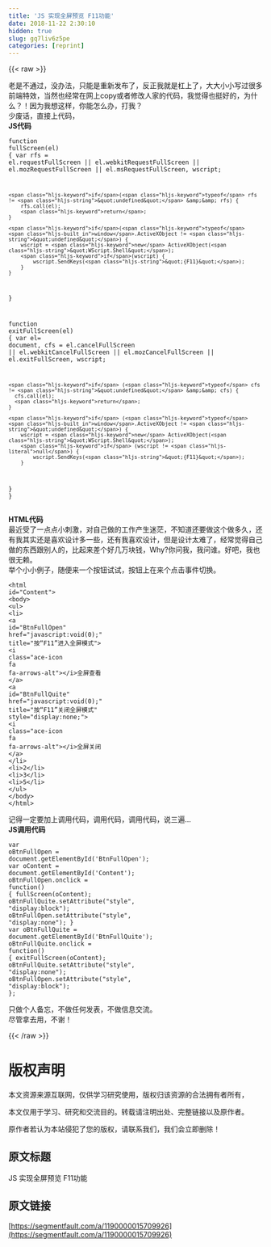```yaml
---
title: 'JS 实现全屏预览 F11功能' 
date: 2018-11-22 2:30:10
hidden: true
slug: gq7liv6z5pe
categories: [reprint]
---
```


{{< raw >}}
<p>&#x8001;&#x662F;&#x4E0D;&#x901A;&#x8FC7;&#xFF0C;&#x6CA1;&#x529E;&#x6CD5;&#xFF0C;&#x53EA;&#x80FD;&#x662F;&#x91CD;&#x65B0;&#x53D1;&#x5E03;&#x4E86;&#xFF0C;&#x53CD;&#x6B63;&#x6211;&#x5C31;&#x662F;&#x6760;&#x4E0A;&#x4E86;&#xFF0C;&#x5927;&#x5927;&#x5C0F;&#x5C0F;&#x5199;&#x8FC7;&#x5F88;&#x591A;&#x524D;&#x7AEF;&#x7279;&#x6548;&#xFF0C;&#x5F53;&#x7136;&#x4E5F;&#x7ECF;&#x5E38;&#x5728;&#x7F51;&#x4E0A;copy&#x6216;&#x8005;&#x4FEE;&#x6539;&#x4EBA;&#x5BB6;&#x7684;&#x4EE3;&#x7801;&#xFF0C;&#x6211;&#x89C9;&#x5F97;&#x4E5F;&#x633A;&#x597D;&#x7684;&#xFF0C;&#x4E3A;&#x4EC0;&#x4E48;&#xFF1F;&#xFF01;&#x56E0;&#x4E3A;&#x6211;&#x60F3;&#x8FD9;&#x6837;&#xFF0C;&#x4F60;&#x80FD;&#x600E;&#x4E48;&#x529E;&#xFF0C;&#x6253;&#x6211;&#xFF1F;<br>&#x5C11;&#x5E9F;&#x8BDD;&#xFF0C;&#x76F4;&#x63A5;&#x4E0A;&#x4EE3;&#x7801;&#xFF0C;<br><strong>JS&#x4EE3;&#x7801;</strong></p><div class="widget-codetool" style="display:none"><div class="widget-codetool--inner"><span class="selectCode code-tool" data-toggle="tooltip" data-placement="top" title="" data-original-title="&#x5168;&#x9009;"></span> <span type="button" class="copyCode code-tool" data-toggle="tooltip" data-placement="top" data-clipboard-text="function fullScreen(el) {
    var rfs = el.requestFullScreen || el.webkitRequestFullScreen || el.mozRequestFullScreen || el.msRequestFullScreen,
        wscript;
 
    if(typeof rfs != &quot;undefined&quot; &amp;&amp; rfs) {
        rfs.call(el);
        return;
    }
 
    if(typeof window.ActiveXObject != &quot;undefined&quot;) {
        wscript = new ActiveXObject(&quot;WScript.Shell&quot;);
        if(wscript) {
            wscript.SendKeys(&quot;{F11}&quot;);
        }
    }
}
 
function exitFullScreen(el) {
    var el= document,
        cfs = el.cancelFullScreen || el.webkitCancelFullScreen || el.mozCancelFullScreen || el.exitFullScreen,
        wscript;
 
    if (typeof cfs != &quot;undefined&quot; &amp;&amp; cfs) {
      cfs.call(el);
      return;
    }
 
    if (typeof window.ActiveXObject != &quot;undefined&quot;) {
        wscript = new ActiveXObject(&quot;WScript.Shell&quot;);
        if (wscript != null) {
            wscript.SendKeys(&quot;{F11}&quot;);
        }
  }
}" title="" data-original-title="&#x590D;&#x5236;"></span> <span type="button" class="saveToNote code-tool" data-toggle="tooltip" data-placement="top" title="" data-original-title="&#x653E;&#x8FDB;&#x7B14;&#x8BB0;"></span></div></div><pre class="hljs javascript"><code><span class="hljs-function"><span class="hljs-keyword">function</span> <span class="hljs-title">fullScreen</span>(<span class="hljs-params">el</span>) </span>{
    <span class="hljs-keyword">var</span> rfs = el.requestFullScreen || el.webkitRequestFullScreen || el.mozRequestFullScreen || el.msRequestFullScreen,
        wscript;
 
    <span class="hljs-keyword">if</span>(<span class="hljs-keyword">typeof</span> rfs != <span class="hljs-string">&quot;undefined&quot;</span> &amp;&amp; rfs) {
        rfs.call(el);
        <span class="hljs-keyword">return</span>;
    }
 
    <span class="hljs-keyword">if</span>(<span class="hljs-keyword">typeof</span> <span class="hljs-built_in">window</span>.ActiveXObject != <span class="hljs-string">&quot;undefined&quot;</span>) {
        wscript = <span class="hljs-keyword">new</span> ActiveXObject(<span class="hljs-string">&quot;WScript.Shell&quot;</span>);
        <span class="hljs-keyword">if</span>(wscript) {
            wscript.SendKeys(<span class="hljs-string">&quot;{F11}&quot;</span>);
        }
    }
}
 
<span class="hljs-function"><span class="hljs-keyword">function</span> <span class="hljs-title">exitFullScreen</span>(<span class="hljs-params">el</span>) </span>{
    <span class="hljs-keyword">var</span> el= <span class="hljs-built_in">document</span>,
        cfs = el.cancelFullScreen || el.webkitCancelFullScreen || el.mozCancelFullScreen || el.exitFullScreen,
        wscript;
 
    <span class="hljs-keyword">if</span> (<span class="hljs-keyword">typeof</span> cfs != <span class="hljs-string">&quot;undefined&quot;</span> &amp;&amp; cfs) {
      cfs.call(el);
      <span class="hljs-keyword">return</span>;
    }
 
    <span class="hljs-keyword">if</span> (<span class="hljs-keyword">typeof</span> <span class="hljs-built_in">window</span>.ActiveXObject != <span class="hljs-string">&quot;undefined&quot;</span>) {
        wscript = <span class="hljs-keyword">new</span> ActiveXObject(<span class="hljs-string">&quot;WScript.Shell&quot;</span>);
        <span class="hljs-keyword">if</span> (wscript != <span class="hljs-literal">null</span>) {
            wscript.SendKeys(<span class="hljs-string">&quot;{F11}&quot;</span>);
        }
  }
}</code></pre><p><strong>HTML&#x4EE3;&#x7801;</strong><br>&#x6700;&#x8FD1;&#x53D7;&#x4E86;&#x4E00;&#x70B9;&#x70B9;&#x5C0F;&#x523A;&#x6FC0;&#xFF0C;&#x5BF9;&#x81EA;&#x5DF1;&#x505A;&#x7684;&#x5DE5;&#x4F5C;&#x4EA7;&#x751F;&#x8FF7;&#x832B;&#xFF0C;&#x4E0D;&#x77E5;&#x9053;&#x8FD8;&#x8981;&#x505A;&#x8FD9;&#x4E2A;&#x505A;&#x591A;&#x4E45;&#xFF0C;&#x8FD8;&#x6709;&#x6211;&#x5176;&#x5B9E;&#x8FD8;&#x662F;&#x559C;&#x6B22;&#x8BBE;&#x8BA1;&#x591A;&#x4E00;&#x4E9B;&#xFF0C;&#x8FD8;&#x6709;&#x6211;&#x559C;&#x6B22;&#x8BBE;&#x8BA1;&#xFF0C;&#x4F46;&#x662F;&#x8BBE;&#x8BA1;&#x592A;&#x96BE;&#x4E86;&#xFF0C;&#x7ECF;&#x5E38;&#x89C9;&#x5F97;&#x81EA;&#x5DF1;&#x505A;&#x7684;&#x4E1C;&#x897F;&#x8DDF;&#x522B;&#x4EBA;&#x7684;&#xFF0C;&#x6BD4;&#x8D77;&#x6765;&#x5DEE;&#x4E2A;&#x597D;&#x51E0;&#x4E07;&#x5757;&#x94B1;&#xFF0C;Why?&#x4F60;&#x95EE;&#x6211;&#xFF0C;&#x6211;&#x95EE;&#x8C01;&#x3002;&#x597D;&#x5427;&#xFF0C;&#x6211;&#x4E5F;&#x5F88;&#x65E0;&#x8D56;&#x3002;<br>&#x4E3E;&#x4E2A;&#x5C0F;&#x5C0F;&#x4F8B;&#x5B50;&#xFF0C;&#x968F;&#x4FBF;&#x6765;&#x4E00;&#x4E2A;&#x6309;&#x94AE;&#x8BD5;&#x8BD5;&#xFF0C;&#x6309;&#x94AE;&#x4E0A;&#x5728;&#x6765;&#x4E2A;&#x70B9;&#x51FB;&#x4E8B;&#x4EF6;&#x5207;&#x6362;&#x3002;</p><div class="widget-codetool" style="display:none"><div class="widget-codetool--inner"><span class="selectCode code-tool" data-toggle="tooltip" data-placement="top" title="" data-original-title="&#x5168;&#x9009;"></span> <span type="button" class="copyCode code-tool" data-toggle="tooltip" data-placement="top" data-clipboard-text="&lt;html id=&quot;Content&quot;&gt;
    &lt;body&gt;
        &lt;ul&gt;
            &lt;li&gt;
                &lt;a id=&quot;BtnFullOpen&quot; href=&quot;javascript:void(0);&quot; title=&quot;&#x6309;&#x201C;F11&#x201D;&#x8FDB;&#x5165;&#x5168;&#x5C4F;&#x6A21;&#x5F0F;&quot;&gt;
                    &lt;i class=&quot;ace-icon fa fa-arrows-alt&quot;&gt;&lt;/i&gt;&#x5168;&#x5C4F;&#x67E5;&#x770B;
                &lt;/a&gt;
                &lt;a id=&quot;BtnFullQuite&quot; href=&quot;javascript:void(0);&quot; title=&quot;&#x6309;&#x201C;F11&#x201D;&#x5173;&#x95ED;&#x5168;&#x5C4F;&#x6A21;&#x5F0F;&quot; style=&quot;display:none;&quot;&gt;
                    &lt;i class=&quot;ace-icon fa fa-arrows-alt&quot;&gt;&lt;/i&gt;&#x5168;&#x5C4F;&#x5173;&#x95ED;
                &lt;/a&gt;
            &lt;/li&gt;
            &lt;li&gt;2&lt;/li&gt;
            &lt;li&gt;3&lt;/li&gt;
            &lt;li&gt;5&lt;/li&gt;
        &lt;/ul&gt;
    &lt;/body&gt;
&lt;/html&gt;" title="" data-original-title="&#x590D;&#x5236;"></span> <span type="button" class="saveToNote code-tool" data-toggle="tooltip" data-placement="top" title="" data-original-title="&#x653E;&#x8FDB;&#x7B14;&#x8BB0;"></span></div></div><pre class="hljs xml"><code><span class="hljs-tag">&lt;<span class="hljs-name">html</span> <span class="hljs-attr">id</span>=<span class="hljs-string">&quot;Content&quot;</span>&gt;</span>
    <span class="hljs-tag">&lt;<span class="hljs-name">body</span>&gt;</span>
        <span class="hljs-tag">&lt;<span class="hljs-name">ul</span>&gt;</span>
            <span class="hljs-tag">&lt;<span class="hljs-name">li</span>&gt;</span>
                <span class="hljs-tag">&lt;<span class="hljs-name">a</span> <span class="hljs-attr">id</span>=<span class="hljs-string">&quot;BtnFullOpen&quot;</span> <span class="hljs-attr">href</span>=<span class="hljs-string">&quot;javascript:void(0);&quot;</span> <span class="hljs-attr">title</span>=<span class="hljs-string">&quot;&#x6309;&#x201C;F11&#x201D;&#x8FDB;&#x5165;&#x5168;&#x5C4F;&#x6A21;&#x5F0F;&quot;</span>&gt;</span>
                    <span class="hljs-tag">&lt;<span class="hljs-name">i</span> <span class="hljs-attr">class</span>=<span class="hljs-string">&quot;ace-icon fa fa-arrows-alt&quot;</span>&gt;</span><span class="hljs-tag">&lt;/<span class="hljs-name">i</span>&gt;</span>&#x5168;&#x5C4F;&#x67E5;&#x770B;
                <span class="hljs-tag">&lt;/<span class="hljs-name">a</span>&gt;</span>
                <span class="hljs-tag">&lt;<span class="hljs-name">a</span> <span class="hljs-attr">id</span>=<span class="hljs-string">&quot;BtnFullQuite&quot;</span> <span class="hljs-attr">href</span>=<span class="hljs-string">&quot;javascript:void(0);&quot;</span> <span class="hljs-attr">title</span>=<span class="hljs-string">&quot;&#x6309;&#x201C;F11&#x201D;&#x5173;&#x95ED;&#x5168;&#x5C4F;&#x6A21;&#x5F0F;&quot;</span> <span class="hljs-attr">style</span>=<span class="hljs-string">&quot;display:none;&quot;</span>&gt;</span>
                    <span class="hljs-tag">&lt;<span class="hljs-name">i</span> <span class="hljs-attr">class</span>=<span class="hljs-string">&quot;ace-icon fa fa-arrows-alt&quot;</span>&gt;</span><span class="hljs-tag">&lt;/<span class="hljs-name">i</span>&gt;</span>&#x5168;&#x5C4F;&#x5173;&#x95ED;
                <span class="hljs-tag">&lt;/<span class="hljs-name">a</span>&gt;</span>
            <span class="hljs-tag">&lt;/<span class="hljs-name">li</span>&gt;</span>
            <span class="hljs-tag">&lt;<span class="hljs-name">li</span>&gt;</span>2<span class="hljs-tag">&lt;/<span class="hljs-name">li</span>&gt;</span>
            <span class="hljs-tag">&lt;<span class="hljs-name">li</span>&gt;</span>3<span class="hljs-tag">&lt;/<span class="hljs-name">li</span>&gt;</span>
            <span class="hljs-tag">&lt;<span class="hljs-name">li</span>&gt;</span>5<span class="hljs-tag">&lt;/<span class="hljs-name">li</span>&gt;</span>
        <span class="hljs-tag">&lt;/<span class="hljs-name">ul</span>&gt;</span>
    <span class="hljs-tag">&lt;/<span class="hljs-name">body</span>&gt;</span>
<span class="hljs-tag">&lt;/<span class="hljs-name">html</span>&gt;</span></code></pre><p>&#x8BB0;&#x5F97;&#x4E00;&#x5B9A;&#x8981;&#x52A0;&#x4E0A;&#x8C03;&#x7528;&#x4EE3;&#x7801;&#xFF0C;&#x8C03;&#x7528;&#x4EE3;&#x7801;&#xFF0C;&#x8C03;&#x7528;&#x4EE3;&#x7801;&#xFF0C;&#x8BF4;&#x4E09;&#x904D;...<br><strong>JS&#x8C03;&#x7528;&#x4EE3;&#x7801;</strong></p><div class="widget-codetool" style="display:none"><div class="widget-codetool--inner"><span class="selectCode code-tool" data-toggle="tooltip" data-placement="top" title="" data-original-title="&#x5168;&#x9009;"></span> <span type="button" class="copyCode code-tool" data-toggle="tooltip" data-placement="top" data-clipboard-text="var oBtnFullOpen = document.getElementById(&apos;BtnFullOpen&apos;);
var oContent = document.getElementById(&apos;Content&apos;);
oBtnFullOpen.onclick = function() {
    fullScreen(oContent);
    oBtnFullQuite.setAttribute(&quot;style&quot;, &quot;display:block&quot;);
    oBtnFullOpen.setAttribute(&quot;style&quot;, &quot;display:none&quot;);
}
var oBtnFullQuite = document.getElementById(&apos;BtnFullQuite&apos;);
oBtnFullQuite.onclick = function() {
    exitFullScreen(oContent);
    oBtnFullQuite.setAttribute(&quot;style&quot;, &quot;display:none&quot;);
    oBtnFullOpen.setAttribute(&quot;style&quot;, &quot;display:block&quot;);
};" title="" data-original-title="&#x590D;&#x5236;"></span> <span type="button" class="saveToNote code-tool" data-toggle="tooltip" data-placement="top" title="" data-original-title="&#x653E;&#x8FDB;&#x7B14;&#x8BB0;"></span></div></div><pre class="hljs javascript"><code><span class="hljs-keyword">var</span> oBtnFullOpen = <span class="hljs-built_in">document</span>.getElementById(<span class="hljs-string">&apos;BtnFullOpen&apos;</span>);
<span class="hljs-keyword">var</span> oContent = <span class="hljs-built_in">document</span>.getElementById(<span class="hljs-string">&apos;Content&apos;</span>);
oBtnFullOpen.onclick = <span class="hljs-function"><span class="hljs-keyword">function</span>(<span class="hljs-params"></span>) </span>{
    fullScreen(oContent);
    oBtnFullQuite.setAttribute(<span class="hljs-string">&quot;style&quot;</span>, <span class="hljs-string">&quot;display:block&quot;</span>);
    oBtnFullOpen.setAttribute(<span class="hljs-string">&quot;style&quot;</span>, <span class="hljs-string">&quot;display:none&quot;</span>);
}
<span class="hljs-keyword">var</span> oBtnFullQuite = <span class="hljs-built_in">document</span>.getElementById(<span class="hljs-string">&apos;BtnFullQuite&apos;</span>);
oBtnFullQuite.onclick = <span class="hljs-function"><span class="hljs-keyword">function</span>(<span class="hljs-params"></span>) </span>{
    exitFullScreen(oContent);
    oBtnFullQuite.setAttribute(<span class="hljs-string">&quot;style&quot;</span>, <span class="hljs-string">&quot;display:none&quot;</span>);
    oBtnFullOpen.setAttribute(<span class="hljs-string">&quot;style&quot;</span>, <span class="hljs-string">&quot;display:block&quot;</span>);
};</code></pre><p>&#x53EA;&#x505A;&#x4E2A;&#x4EBA;&#x5907;&#x5FD8;&#xFF0C;&#x4E0D;&#x505A;&#x4EFB;&#x4F55;&#x53D1;&#x8868;&#xFF0C;&#x4E0D;&#x505A;&#x4FE1;&#x606F;&#x4EA4;&#x6D41;&#x3002;<br>&#x5C3D;&#x7BA1;&#x62FF;&#x53BB;&#x7528;&#xFF0C;&#x4E0D;&#x8C22;&#xFF01;</p>
{{< /raw >}}

# 版权声明
本文资源来源互联网，仅供学习研究使用，版权归该资源的合法拥有者所有，

本文仅用于学习、研究和交流目的。转载请注明出处、完整链接以及原作者。

原作者若认为本站侵犯了您的版权，请联系我们，我们会立即删除！

## 原文标题
JS 实现全屏预览 F11功能

## 原文链接
[https://segmentfault.com/a/1190000015709926](https://segmentfault.com/a/1190000015709926)


